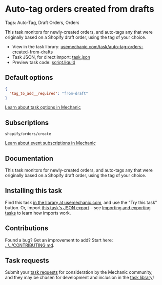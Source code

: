 # Auto-tag orders created from drafts

Tags: Auto-Tag, Draft Orders, Orders

This task monitors for newly-created orders, and auto-tags any that were originally based on a Shopify draft order, using the tag of your choice.

* View in the task library: [usemechanic.com/task/auto-tag-orders-created-from-drafts](https://usemechanic.com/task/auto-tag-orders-created-from-drafts)
* Task JSON, for direct import: [task.json](../../tasks/auto-tag-orders-created-from-drafts.json)
* Preview task code: [script.liquid](./script.liquid)

## Default options

```json
{
  "tag_to_add__required": "from-draft"
}
```

[Learn about task options in Mechanic](https://docs.usemechanic.com/article/471-task-options)

## Subscriptions

```liquid
shopify/orders/create
```

[Learn about event subscriptions in Mechanic](https://docs.usemechanic.com/article/408-subscriptions)

## Documentation

This task monitors for newly-created orders, and auto-tags any that were originally based on a Shopify draft order, using the tag of your choice.

## Installing this task

Find this task [in the library at usemechanic.com](https://usemechanic.com/task/auto-tag-orders-created-from-drafts), and use the "Try this task" button. Or, import [this task's JSON export](../../tasks/auto-tag-orders-created-from-drafts.json) – see [Importing and exporting tasks](https://docs.usemechanic.com/article/505-importing-and-exporting-tasks) to learn how imports work.

## Contributions

Found a bug? Got an improvement to add? Start here: [../../CONTRIBUTING.md](../../CONTRIBUTING.md).

## Task requests

Submit your [task requests](https://mechanic.canny.io/task-requests) for consideration by the Mechanic community, and they may be chosen for development and inclusion in the [task library](https://tasks.mechanic.dev/)!
